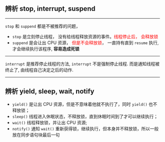 ## 辨析 stop, interrupt, suspend

-------

`stop` 和 `suppend` 都是不被推荐的问题，

* `stop` 是立刻停止线程， 没有给线程释放资源的事件。<span style='color: red'>线程停止后， 会释放锁</span>
* `suppend` 是会让出 CPU 资源， <span style='color: red'>但是不会释放锁</span>， 一直持有直到 `resume` 执行, 才会继续执行该程序, **容易造成死锁**

--------

`interrupt` 是推荐停止线程的方法, `interrupt` 不是强制停止线程. 而是通知线程被终止了, 由线程自己决定之后的动作.

-----

## 辨析 yield, sleep, wait, notify

* `yield()` 是让出 CPU 资源，但是不意味着他就不执行了，同时 `yield()` 也不释放锁；
* `sleep()` 线程进入休眠状态，不释放锁，直到休眠时间到了才可以继续执行；
* `wait()` 线程释放锁，并让出 CPU 资源;
* `notify()` 通知  `wait()` 重新获得锁，继续执行，但本身并不释放锁，所以一般放在同步语句块最后一句